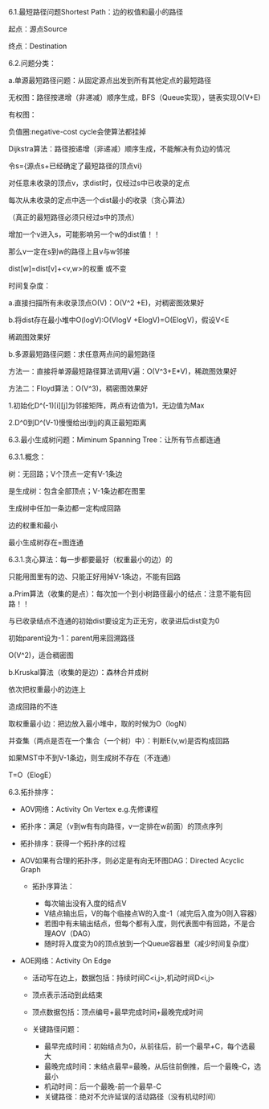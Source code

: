 6.1.最短路径问题Shortest Path：边的权值和最小的路径 

起点：源点Source 

终点：Destination 

6.2.问题分类： 

a.单源最短路径问题：从固定源点出发到所有其他定点的最短路径 

无权图：路径按递增（非递减）顺序生成，BFS（Queue实现），链表实现O(V+E) 

有权图： 

负值圈:negative-cost cycle会使算法都挂掉 

Dijkstra算法：路径按递增（非递减）顺序生成，不能解决有负边的情况 

令s={源点s+已经确定了最短路径的顶点vi} 

对任意未收录的顶点v，求dist时，仅经过s中已收录的定点 

每次从未收录的定点中选一个dist最小的收录（贪心算法） 

（真正的最短路径必须只经过s中的顶点） 

增加一个v进入s，可能影响另一个w的dist值！！ 

那么v一定在s到w的路径上且v与w邻接 

dist[w]=dist[v]+\<v,w\>的权重 或不变 

时间复杂度： 

a.直接扫描所有未收录顶点O(V)：O(V^2 +E)，对稠密图效果好 

b.将dist存在最小堆中O(logV):O(VlogV +ElogV)=O(ElogV)，假设V\<E 

稀疏图效果好 

b.多源最短路径问题：求任意两点间的最短路径 

方法一：直接将单源最短路径算法调用V遍：O(V^3+E\*V)，稀疏图效果好 

方法二：Floyd算法：O(V^3)，稠密图效果好 

1.初始化D^(-1)[i][j]为邻接矩阵，两点有边值为1，无边值为Max 

2.D^0到D^(V-1)慢慢给出i到j的真正最短距离 

6.3.最小生成树问题：Miminum Spanning Tree：让所有节点都连通 

6.3.1.概念： 

树：无回路；V个顶点一定有V-1条边 

是生成树：包含全部顶点；V-1条边都在图里 

生成树中任加一条边都一定构成回路 

边的权重和最小 

最小生成树存在=图连通 

6.3.1.贪心算法：每一步都要最好（权重最小的边）的 

只能用图里有的边、只能正好用掉V-1条边，不能有回路 

a.Prim算法（收集的是点）：每次加一个到小树路径最小的结点：注意不能有回路！！ 

与已收录结点不连通的初始dist要设定为正无穷，收录进后dist变为0 

初始parent设为-1：parent用来回溯路径 

O(V^2)，适合稠密图 

b.Kruskal算法（收集的是边）：森林合并成树 

依次把权重最小的边连上 

造成回路的不连 

取权重最小边：把边放入最小堆中，取的时候为O（logN） 

并查集（两点是否在一个集合（一个树）中）：判断E(v,w)是否构成回路 

如果MST中不到V-1条边，则生成树不存在（不连通） 

T=O（ElogE） 

6.3.拓扑排序： 

* AOV网络：Activity On Vertex e.g.先修课程
* 拓扑序：满足（v到w有有向路径，v一定排在w前面）的顶点序列
* 拓扑排序：获得一个拓扑序的过程
* AOV如果有合理的拓扑序，则必定是有向无环图DAG：Directed Acyclic Graph 

  * 拓扑序算法： 

    * 每次输出没有入度的结点V
    * V结点输出后，V的每个临接点W的入度-1（减完后入度为0则入容器）
    * 若图中有未输出结点，但每个都有入度，则代表图中有回路，不是合理AOV（DAG）
    * 随时将入度变为0的顶点放到一个Queue容器里（减少时间复杂度）
* AOE网络：Activity On Edge 

  * 活动写在边上，数据包括：持续时间C\<i,j\>,机动时间D\<i,j\>
  * 顶点表示活动到此结束
  * 顶点数据包括：顶点编号+最早完成时间+最晚完成时间
  * 关键路径问题： 

    * 最早完成时间：初始结点为0，从前往后，前一个最早+C，每个选最大
    * 最晚完成时间：末结点最早=最晚，从后往前倒推，后一个最晚-C，选最小
    * 机动时间：后一个最晚-前一个最早-C
    * 关键路径：绝对不允许延误的活动路径（没有机动时间）